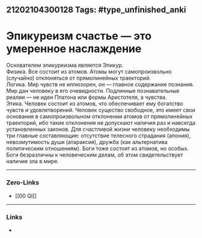 21202104300128
Tags: #type_unfinished_anki
---
# Эпикуреизм счастье — это умеренное наслаждение

Основателем эпикуреизма является Эпикур.<br>Физика. Все состоит из атомов. Атомы могут самопроизвольно (случайно) отклоняться от прямолинейных траекторий.<br>Логика. Мир чувств не иллюзорен, он — главное содержание познания. Мир дан человеку в его очевидности. Подлинные познавательные реалии — не идеи Платона или формы Аристотеля, а чувства.<br>Этика. Человек состоит из атомов, что обеспечивает ему богатство чувств и удовлетворений. Человек существо свободное, это имеет свои основания в самопроизвольном отклонении атомов от прямолинейных траекторий, ибо такие отклонения не допускают наличия раз и навсегда установленных законов. Для счастливой жизни человеку необходимы три главные составляющие: отсутствие телесного страдания (апония), невозмутимость души (атараксия), дружба (как альтернатива политическим отношениям). Боги тоже состоят из атомов, но особых. Боги безразличны к человеческим делам, об этом свидетельствует наличие зла в мире.

---
### Zero-Links
- [[00 QI]]
---
### Links
-
